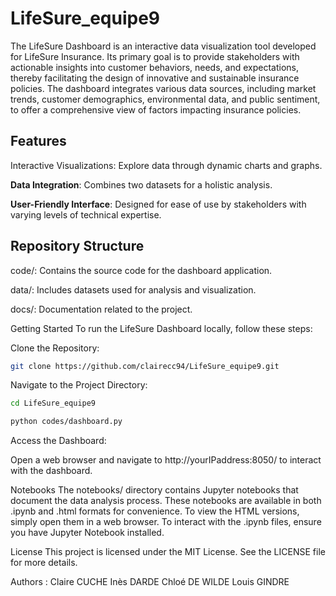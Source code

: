 # LifeSure_equipe9

The LifeSure Dashboard is an interactive data visualization tool developed for LifeSure Insurance. Its primary goal is to provide stakeholders with actionable insights into customer behaviors, needs, and expectations, thereby facilitating the design of innovative and sustainable insurance policies. The dashboard integrates various data sources, including market trends, customer demographics, environmental data, and public sentiment, to offer a comprehensive view of factors impacting insurance policies.​


## Features
Interactive Visualizations: Explore data through dynamic charts and graphs.​

**Data Integration**: Combines two datasets for a holistic analysis.​

**User-Friendly Interface**: Designed for ease of use by stakeholders with varying levels of technical expertise.​

## Repository Structure
code/: Contains the source code for the dashboard application.​

data/: Includes datasets used for analysis and visualization.​

docs/: Documentation related to the project.​

Getting Started
To run the LifeSure Dashboard locally, follow these steps:

Clone the Repository:

```bash
git clone https://github.com/clairecc94/LifeSure_equipe9.git
```
Navigate to the Project Directory:

```bash
cd LifeSure_equipe9
```



```bash
python codes/dashboard.py
```
Access the Dashboard:

Open a web browser and navigate to http://yourIPaddress:8050/ to interact with the dashboard.

Notebooks
The notebooks/ directory contains Jupyter notebooks that document the data analysis process. These notebooks are available in both .ipynb and .html formats for convenience. To view the HTML versions, simply open them in a web browser. To interact with the .ipynb files, ensure you have Jupyter Notebook installed.

License
This project is licensed under the MIT License. See the LICENSE file for more details.​

Authors : 
Claire CUCHE
Inès DARDE
Chloé DE WILDE
Louis GINDRE

